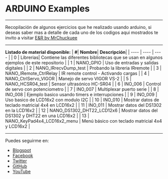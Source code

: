 # ARDUINO Examples
***
Recopilación de algunos ejercicios que he realizado usando arduino, si deseas saber mas a detalle de cada uno de los codigos aqui mostrados te invito a visitar [E&R by MrChuckuee](http://mrchunckuee.blogspot.mx/p/arduino.html)
***
**Listado de material disponible:**
| **#**| **Nombre**| **Descripción**|
| ---- | ---- | ---- | 
| 0 | Librerias| Contiene las diferentes bibliotecas que se usan en algunos ejemplos de este repositorio | 
| 1 | NANO_GPIO | Uso de entradas y salidas digitales |
| 2 | NANO_IRrecvDump_test | Probando la libreria IRremote | 
| 3 | NANO_IRemote_CtrlRelay | IR remote control - Activando cargas |
| 4 | NANO_CtrlServo_VIGOR | Manejo de servo VIGOR VS-2 |
| 5 | NANO_HCSR04_test | Sensor ultrasónico HC-SR04 |
| 6 | INO_006 | Control de servo con potenciometro |
| 7 | INO_007 | Multiplexar puerto serie |
| 8 | INO_008 | Ejemplo basico usando timers e interrupciones |
| 9 | INO_009 | Uso basico de LCD16x2 con modulo I2C |
| 10 | INO_010 | Mostrar datos de teclado matricial 4x4 en LCD16x2  |
| 11 | INO_011 | Mostrar datos del DS1302 en la LCD16x2 |
| 12 | NANO_DS1302_DHT22_LCD12x6 | Mostrar datos del DS1302 y DHT22 en una LCD16x2 |
| 13 | NANO_KeyPad4x4_LCD16x2_menu | Menú básico con teclado matricial 4x4 y LCD16x2 |

***
Puedes seguirme en:
- [Blogspot](http://mrchunckuee.blogspot.com)
- [Facebook](https://www.facebook.com/ElectronicayRobotica)
- [Twitter](https://twitter.com/MrChunckuee)
- [GitHub](https://github.com/MrChunckuee)
- [YouTube](https://www.youtube.com/user/mrchunckueepsr)
